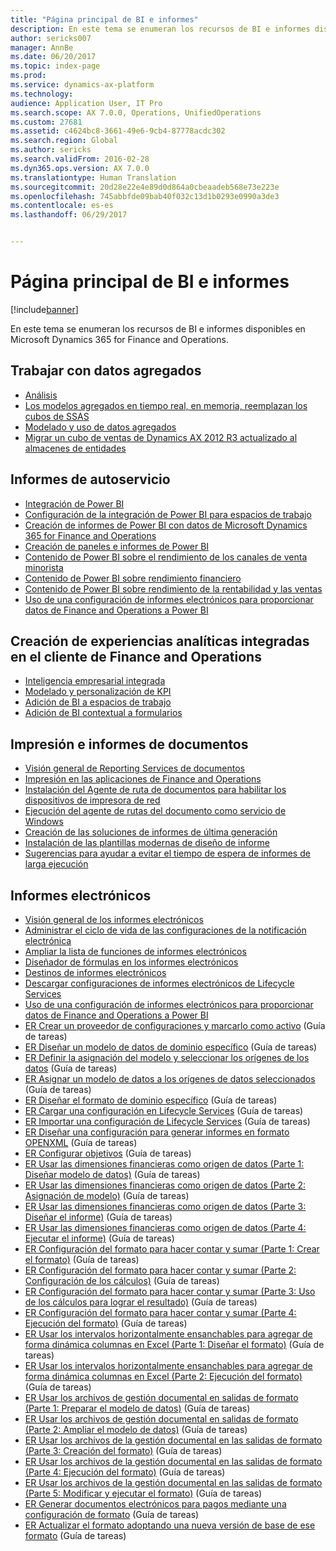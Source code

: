 ```yaml
---
title: "Página principal de BI e informes"
description: En este tema se enumeran los recursos de BI e informes disponibles en Microsoft Dynamics 365 for Finance and Operations.
author: sericks007
manager: AnnBe
ms.date: 06/20/2017
ms.topic: index-page
ms.prod: 
ms.service: dynamics-ax-platform
ms.technology: 
audience: Application User, IT Pro
ms.search.scope: AX 7.0.0, Operations, UnifiedOperations
ms.custom: 27681
ms.assetid: c4624bc8-3661-49e6-9cb4-87778acdc302
ms.search.region: Global
ms.author: sericks
ms.search.validFrom: 2016-02-28
ms.dyn365.ops.version: AX 7.0.0
ms.translationtype: Human Translation
ms.sourcegitcommit: 20d28e22e4e89d0d864a0cbeaadeb568e73e223e
ms.openlocfilehash: 745abbfde09bab40f032c13d1b0293e0990a3de3
ms.contentlocale: es-es
ms.lasthandoff: 06/29/2017


---
```


# <a name="bi-amp-reporting-home-page"></a>Página principal de BI e informes

[!include[banner](../includes/banner.md)]


En este tema se enumeran los recursos de BI e informes disponibles en Microsoft Dynamics 365 for Finance and Operations. 

<a name="working-with-aggregate-data"></a>Trabajar con datos agregados
---------------------------

-   [Análisis](analytics.md)
-   [Los modelos agregados en tiempo real, en memoria, reemplazan los cubos de SSAS](..\migration-upgrade\in-memory-real-time-aggregate-models.md)
-   [Modelado y uso de datos agregados](model-aggregate-data.md)
-   [Migrar un cubo de ventas de Dynamics AX 2012 R3 actualizado al almacenes de entidades](..\migration-upgrade\migrate-upgraded-cube-entity-store.md)

## <a name="self-service-reporting"></a>Informes de autoservicio
-   [Integración de Power BI](power-bi-integration.md)
-   [Configuración de la integración de Power BI para espacios de trabajo](configure-power-bi-integration.md)
-   [Creación de informes de Power BI con datos de Microsoft Dynamics 365 for Finance and Operations](create-powerbi-report-data.md)
-   [Creación de paneles e informes de Power BI](create-powerbi-report-dashboard.md)
-   [Contenido de Power BI sobre el rendimiento de los canales de venta minorista](retail-channel-performance-dashboard-power-bi-data.md)
-   [Contenido de Power BI sobre rendimiento financiero](financial-performance-power-bi-content-pack.md)
-   [Contenido de Power BI sobre rendimiento de la rentabilidad y las ventas](sales-profitability-performance-content-pack.md)
-   [Uso de una configuración de informes electrónicos para proporcionar datos de Finance and Operations a Power BI](general-electronic-reporting-report-configuration-get-data-powerbi.md)

## <a name="building-embedded-analytical-experiences-in-the-finance-and-operations-client"></a>Creación de experiencias analíticas integradas en el cliente de Finance and Operations
-   [Inteligencia empresarial integrada](analytics.md#embedded-business-intelligence)
-   [Modelado y personalización de KPI](analytics.md#kpi-modeling-and-customization)
-   [Adición de BI a espacios de trabajo](add-bi-workspaces.md)
-   [Adición de BI contextual a formularios](add-contextual-bi-forms.md)

## <a name="document-reporting-and-printing"></a>Impresión e informes de documentos
-   [Visión general de Reporting Services de documentos](document-reporting-services.md)
-   [Impresión en las aplicaciones de Finance and Operations](print-documents.md)
-   [Instalación del Agente de ruta de documentos para habilitar los dispositivos de impresora de red](install-document-routing-agent.md)
-   [Ejecución del agente de rutas del documento como servicio de Windows](run-document-routing-agent-as-windows-service.md)
-   [Creación de las soluciones de informes de última generación](create-nextgen-reporting-solutions.md)
-   [Instalación de las plantillas modernas de diseño de informe](install-modern-report-design-templates.md)
-   [Sugerencias para ayudar a evitar el tiempo de espera de informes de larga ejecución](prevent-long-running-reports-timing-out.md)

## <a name="electronic-reporting"></a>Informes electrónicos
-   [Visión general de los informes electrónicos](general-electronic-reporting.md)
-   [Administrar el ciclo de vida de las configuraciones de la notificación electrónica](general-electronic-reporting-manage-configuration-lifecycle.md)
-   [Ampliar la lista de funciones de informes electrónicos](general-electronic-reporting-formulas-list-extension.md)
-   [Diseñador de fórmulas en los informes electrónicos](general-electronic-reporting-formula-designer.md)
-   [Destinos de informes electrónicos](electronic-reporting-destinations.md)
-   [Descargar configuraciones de informes electrónicos de Lifecycle Services](download-electronic-reporting-configuration-lcs.md)
-   [Uso de una configuración de informes electrónicos para proporcionar datos de Finance and Operations a Power BI](general-electronic-reporting-report-configuration-get-data-powerbi.md)
-   [ER Crear un proveedor de configuraciones y marcarlo como activo](http://ax.help.dynamics.com/en/wiki/er-select-service-provider/) (Guía de tareas)
-   [ER Diseñar un modelo de datos de dominio específico](http://ax.help.dynamics.com/en/wiki/er-design-domain-specific-data-model/) (Guía de tareas)
-   [ER Definir la asignación del modelo y seleccionar los orígenes de los datos](http://ax.help.dynamics.com/en/wiki/er-define-model-mapping-and-select-data-sources/) (Guía de tareas)
-   [ER Asignar un modelo de datos a los orígenes de datos seleccionados](http://ax.help.dynamics.com/en/wiki/er-map-data-model-to-selected-data-sources/) (Guía de tareas)
-   [ER Diseñar el formato de dominio específico](http://ax.help.dynamics.com/en/wiki/er-design-domain-specific-format/) (Guía de tareas)
-   [ER Cargar una configuración en Lifecycle Services](http://ax.help.dynamics.com/en/wiki/upload-a-configuration-into-lifecycle-services/) (Guía de tareas)
-   [ER Importar una configuración de Lifecycle Services](http://ax.help.dynamics.com/en/wiki/import-a-configuration-from-lifecycle-services/) (Guía de tareas)
-   [ER Diseñar una configuración para generar informes en formato OPENXML](http://ax.help.dynamics.com/en/wiki/design-a-configuration-for-generating-reports-in-openxml-format/) (Guía de tareas)
-   [ER Configurar objetivos](http://ax.help.dynamics.com/en/wiki/configure-destinations/) (Guía de tareas)
-   [ER Usar las dimensiones financieras como origen de datos (Parte 1: Diseñar modelo de datos)](http://ax.help.dynamics.com/en/wiki/er-use-financial-dimensions-as-a-data-source-part-1-design-data-model/) (Guía de tareas)
-   [ER Usar las dimensiones financieras como origen de datos (Parte 2: Asignación de modelo)](http://ax.help.dynamics.com/en/wiki/er-use-financial-dimensions-as-a-data-source-part-2-model-mapping/) (Guía de tareas)
-   [ER Usar las dimensiones financieras como origen de datos (Parte 3: Diseñar el informe)](http://ax.help.dynamics.com/en/wiki/er-use-financial-dimensions-as-a-data-source-part-3-design-the-report/) (Guía de tareas)
-   [ER Usar las dimensiones financieras como origen de datos (Parte 4: Ejecutar el informe)](http://ax.help.dynamics.com/en/wiki/er-use-financial-dimensions-as-a-data-source-part-4-run-the-report/) (Guía de tareas)
-   [ER Configuración del formato para hacer contar y sumar (Parte 1: Crear el formato)](http://ax.help.dynamics.com/en/wiki/er-configure-format-to-do-counting-and-summing-part-1-create-format/) (Guía de tareas)
-   [ER Configuración del formato para hacer contar y sumar (Parte 2: Configuración de los cálculos)](http://ax.help.dynamics.com/en/wiki/er-configure-format-to-do-counting-and-summing-part-2-configure-computations/) (Guía de tareas)
-   [ER Configuración del formato para hacer contar y sumar (Parte 3: Uso de los cálculos para lograr el resultado)](http://ax.help.dynamics.com/en/wiki/er-configure-format-to-do-counting-and-summing-part-3-use-computations-to-make-the-output/) (Guía de tareas)
-   [ER Configuración del formato para hacer contar y sumar (Parte 4: Ejecución del formato)](http://ax.help.dynamics.com/en/wiki/er-configure-format-to-do-counting-and-summing-part-4-run-format/) (Guía de tareas)
-   [ER Usar los intervalos horizontalmente ensanchables para agregar de forma dinámica columnas en Excel (Parte 1: Diseñar el formato)](http://ax.help.dynamics.com/en/wiki/er-use-horizontally-expandable-ranges-to-dynamically-add-columns-in-excel-reports-part-1-design-format/) (Guía de tareas)
-   [ER Usar los intervalos horizontalmente ensanchables para agregar de forma dinámica columnas en Excel (Parte 2: Ejecución del formato)](http://ax.help.dynamics.com/en/wiki/er-use-horizontally-expandable-ranges-to-dynamically-add-columns-in-excel-reports-part-2-run-format/) (Guía de tareas)
-   [ER Usar los archivos de gestión documental en salidas de formato (Parte 1: Preparar el modelo de datos)](http://ax.help.dynamics.com/en/wiki/er-use-document-management-files-in-format-outputs-part-1-prepare-data-model/) (Guía de tareas)
-   [ER Usar los archivos de gestión documental en salidas de formato (Parte 2: Ampliar el modelo de datos)](http://ax.help.dynamics.com/en/wiki/er-use-document-management-files-in-format-outputs-part-2-extend-data-model/) (Guía de tareas)
-   [ER Usar los archivos de la gestión documental en las salidas de formato (Parte 3: Creación del formato)](http://ax.help.dynamics.com/en/wiki/er-use-document-management-files-in-format-outputs-part-3-create-format/) (Guía de tareas)
-   [ER Usar los archivos de la gestión documental en las salidas de formato (Parte 4: Ejecución del formato)](http://ax.help.dynamics.com/en/wiki/er-use-document-management-files-in-format-outputs-part-4-run-format/) (Guía de tareas)
-   [ER Usar los archivos de la gestión documental en las salidas de formato (Parte 5: Modificar y ejecutar el formato)](http://ax.help.dynamics.com/en/wiki/er-use-document-management-files-in-format-outputs-part-5-modify-and-run-format/) (Guía de tareas)
-   [ER Generar documentos electrónicos para pagos mediante una configuración de formato](http://ax.help.dynamics.com/en/wiki/generate-electronic-documents-for-payments-using-a-format-configuration/) (Guía de tareas)
-   [ER Actualizar el formato adoptando una nueva versión de base de ese formato](http://ax.help.dynamics.com/en/wiki/upgrade-your-format-by-adopting-a-new-base-version-of-that-format/) (Guía de tareas)








